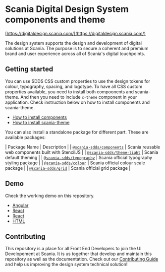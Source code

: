 # Scania Digital Design System components and theme

[https://digitaldesign.scania.com/](https://digitaldesign.scania.com/)

The design system supports the design and development of digital solutions at Scania. The purpose is to secure a coherent and premium brand and user experience across all of Scania's digital touchpoints.

## Getting started

You can use SDDS CSS custom properties to use the design tokens for colour, typography, spacing, and logotype. To have all CSS custom properties available, you need to install both compoonents and scania-theme. And then you need to include `c-theme` component in your application. Check instruction below on how to install components and scania-theme. 

- [How to install components](https://github.com/scania-digital-design-system/sdds/blob/master/components/readme.md)
- [How to install scania-theme](https://github.com/scania-digital-design-system/sdds/blob/master/theme/light/readme.md)

You can also install a standalone package for different part. These are available packages:

| Package Name | Description | 
| [`@scania-sdds/components`](./components) | Scania reusable web components built with StencilJS |
| [`@scania-sdds/theme-light`](./theme/light) | Scania default theming |
| [`@scania-sdds/typography`](./theme/light/src/styles/core/typography) | Scania official typography styling package |
| [`@scania-sdds/colour`](./theme/light/src/styles/core/colour) | Scania official colour scale package |
| [`@scania-sdds/grid`](./theme/light/src/styles/core/grid) | Scania official grid package |

## Demo

Check the working demo on this repository.

- [Angular](./demo/angular)
- [React](./demo/react)
- [React](./demo/vue)
- [HTML](./demo/HTML)

## Contributing

This repository is a place for all Front End Developers to join the UI Developement at Scania. It is us together that develop and maintain this repository as well as the documentation. Check out our [Contributing Guide](/.github/CONTRIBUTING.md) and help us improving the design system technical solution!

